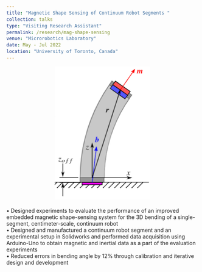 ```yaml
---
title: "Magnetic Shape Sensing of Continuum Robot Segments "
collection: talks
type: "Visiting Research Assistant"
permalink: /research/mag-shape-sensing
venue: "Microrobotics Laboratory"
date: May - Jul 2022
location: "University of Toronto, Canada"
---
```


<div style="text-align: center;">
  <img src="\images\z-offset.png" alt="Shape Sensing Method" width="250">
</div><br>
• Designed experiments to evaluate the performance of an improved embedded magnetic shape-sensing system for the 3D bending of a single-segment, centimeter-scale, continuum robot<br>
• Designed and manufactured a continuum robot segment and an experimental setup in Solidworks and performed data acquisition using Arduino-Uno to obtain magnetic and inertial data as a part of the evaluation experiments<br>
• Reduced errors in bending angle by 12% through calibration and iterative design and development